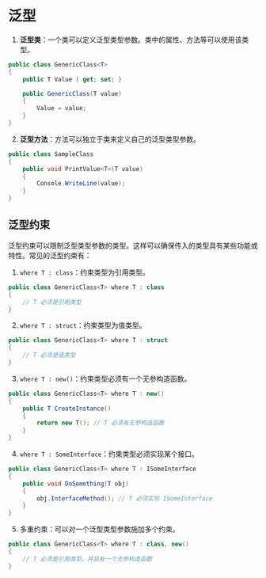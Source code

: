 # 泛型

1. **泛型类**：一个类可以定义泛型类型参数。类中的属性、方法等可以使用该类型。

```c#
public class GenericClass<T>
{
    public T Value { get; set; }

    public GenericClass(T value)
    {
        Value = value;
    }
}
```

2. **泛型方法**：方法可以独立于类来定义自己的泛型类型参数。

```c#
public class SampleClass
{
    public void PrintValue<T>(T value)
    {
        Console.WriteLine(value);
    }
}
```
## 泛型约束

泛型约束可以限制泛型类型参数的类型。这样可以确保传入的类型具有某些功能或特性。常见的泛型约束有：

1. `where T : class`：约束类型为引用类型。

```c#
public class GenericClass<T> where T : class
{
    // T 必须是引用类型
}
```
2. `where T : struct`：约束类型为值类型。

```c#
public class GenericClass<T> where T : struct
{
    // T 必须是值类型
}
```

3. `where T : new()`：约束类型必须有一个无参构造函数。

```c#
public class GenericClass<T> where T : new()
{
    public T CreateInstance()
    {
        return new T(); // T 必须有无参构造函数
    }
}
```
4. `where T : SomeInterface`：约束类型必须实现某个接口。

```c#
public class GenericClass<T> where T : ISomeInterface
{
    public void DoSomething(T obj)
    {
        obj.InterfaceMethod(); // T 必须实现 ISomeInterface
    }
}
```
5. 多重约束：可以对一个泛型类型参数施加多个约束。

```c#
public class GenericClass<T> where T : class, new()
{
    // T 必须是引用类型，并且有一个无参构造函数
}
```